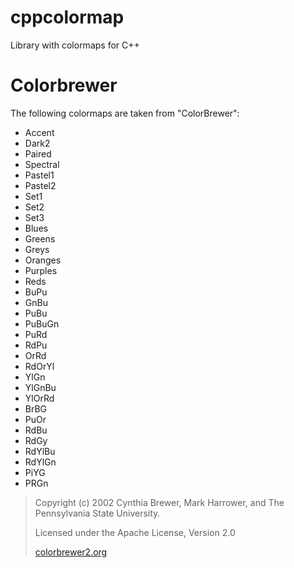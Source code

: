 # cppcolormap

Library with colormaps for C++

# Colorbrewer

The following colormaps are taken from "ColorBrewer":

*   Accent
*   Dark2
*   Paired
*   Spectral
*   Pastel1
*   Pastel2
*   Set1
*   Set2
*   Set3
*   Blues
*   Greens
*   Greys
*   Oranges
*   Purples
*   Reds
*   BuPu
*   GnBu
*   PuBu
*   PuBuGn
*   PuRd
*   RdPu
*   OrRd
*   RdOrYl
*   YlGn
*   YlGnBu
*   YlOrRd
*   BrBG
*   PuOr
*   RdBu
*   RdGy
*   RdYlBu
*   RdYlGn
*   PiYG
*   PRGn

>   Copyright (c) 2002 Cynthia Brewer, Mark Harrower, and The Pennsylvania State University.                                                            
>   
>   Licensed under the Apache License, Version 2.0
>   
>   [colorbrewer2.org](http://colorbrewer2.org)
